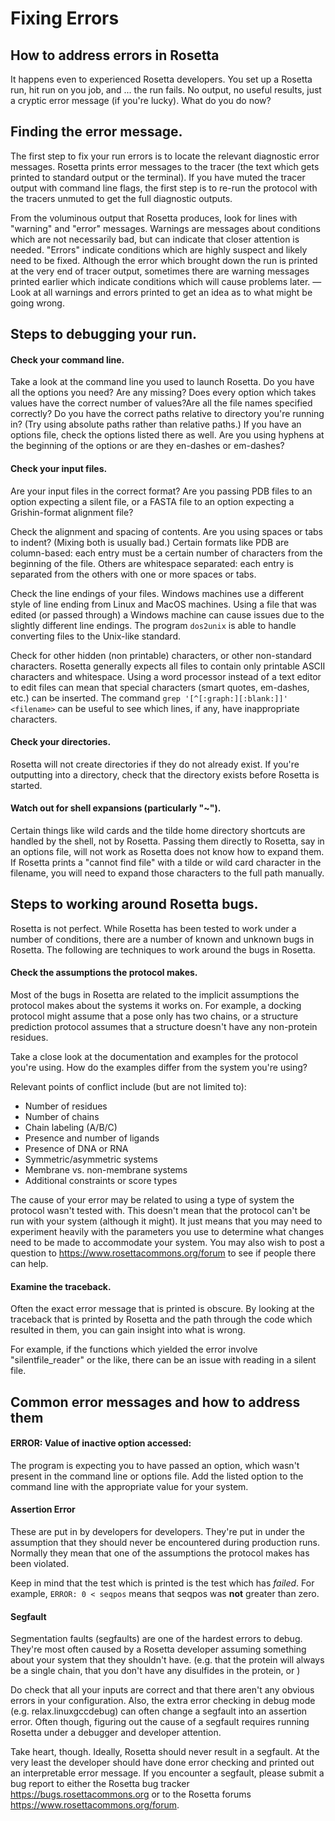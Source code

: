 # Fixing Errors

## How to address errors in Rosetta 

It happens even to experienced Rosetta developers. You set up a Rosetta run, hit run on you job, and ... the run fails. No output, no useful results, just a cryptic error message (if you're lucky). What do you do now?

## Finding the error message.

The first step to fix your run errors is to locate the relevant diagnostic error messages. Rosetta prints error messages to the tracer (the text which gets printed to standard output or the terminal). If you have muted the tracer output with command line flags, the first step is to re-run the protocol with the tracers unmuted to get the full diagnostic outputs.

From the voluminous output that Rosetta produces, look for lines with "warning" and "error" messages. Warnings are messages about conditions which are not necessarily bad, but can indicate that closer attention is needed. "Errors" indicate conditions which are highly suspect and likely need to be fixed. Although the error which brought down the run is printed at the very end of tracer output, sometimes there are warning messages printed earlier which indicate conditions which will cause problems later. — Look at all warnings and errors printed to get an idea as to what might be going wrong.

## Steps to debugging your run.

#### Check your command line.

Take a look at the command line you used to launch Rosetta. Do you have all the options you need? Are any missing? Does every option which takes values have the correct number of values?Are all the file names specified correctly? Do you have the correct paths relative to directory you're running in? (Try using absolute paths rather than relative paths.) If you have an options file, check the options listed there as well. Are you using hyphens at the beginning of the options or are they en-dashes or em-dashes?

#### Check your input files.

Are your input files in the correct format? Are you passing PDB files to an option expecting a silent file, or a FASTA file to an option expecting a Grishin-format alignment file?

Check the alignment and spacing of contents. Are you using spaces or tabs to indent? (Mixing both is usually bad.) Certain formats like PDB are column-based: each entry must be a certain number of characters from the beginning of the file. Others are whitespace separated: each entry is separated from the others with one or more spaces or tabs.

Check the line endings of your files. Windows machines use a different style of line ending from Linux and MacOS machines. Using a file that was edited (or passed through) a Windows machine can cause issues due to the slightly different line endings. The program `dos2unix` is able to handle converting files to the Unix-like standard. 

Check for other hidden (non printable) characters, or other non-standard characters. Rosetta generally expects all files to contain only printable ASCII characters and whitespace. Using a word processor instead of a text editor to edit files can mean that special characters (smart quotes, em-dashes, etc.) can be inserted. The command `grep '[^[:graph:][:blank:]]' <filename>` can be useful to see which lines, if any, have inappropriate characters. 

#### Check your directories. 

Rosetta will not create directories if they do not already exist. If you're outputting into a directory, check that the directory exists before Rosetta is started.

#### Watch out for shell expansions (particularly "~").

Certain things like wild cards and the tilde home directory shortcuts are handled by the shell, not by Rosetta. Passing them directly to Rosetta, say in an options file, will not work as Rosetta does not know how to expand them. If Rosetta prints a "cannot find file" with a tilde or wild card character in the filename, you will need to expand those characters to the full path manually.

## Steps to working around Rosetta bugs.

Rosetta is not perfect. While Rosetta has been tested to work under a number of conditions, there are a number of known and unknown bugs in Rosetta. The following are techniques to work around the bugs in Rosetta.

#### Check the assumptions the protocol makes.

Most of the bugs in Rosetta are related to the implicit assumptions the protocol makes about the systems it works on. For example, a docking protocol might assume that a pose only has two chains, or a structure prediction protocol assumes that a structure doesn't have any non-protein residues.

Take a close look at the documentation and examples for the protocol you're using. How do the examples differ from the system you're using? 

Relevant points of conflict include (but are not limited to):
* Number of residues
* Number of chains
* Chain labeling (A/B/C)
* Presence and number of ligands
* Presence of DNA or RNA
* Symmetric/asymmetric systems
* Membrane vs. non-membrane systems
* Additional constraints or score types

The cause of your error may be related to using a type of system the protocol wasn't tested with. This doesn't mean that the protocol can't be run with your system (although it might). It just means that you may need to experiment heavily with the parameters you use to determine what changes need to be made to accommodate your system. You may also wish to post a question to <https://www.rosettacommons.org/forum> to see if people there can help.

#### Examine the traceback.

Often the exact error message that is printed is obscure. By looking at the traceback that is printed by Rosetta and the path through the code which resulted in them, you can gain insight into what is wrong.

For example, if the functions which yielded the error involve "silentfile_reader" or the like, there can be an issue with reading in a silent file.

## Common error messages and how to address them

#### ERROR: Value of inactive option accessed:

The program is expecting you to have passed an option, which wasn't present in the command line or options file. Add the listed option to the command line with the appropriate value for your system.

#### Assertion Error

These are put in by developers for developers. They're put in under the assumption that they should never be encountered during production runs. Normally they mean that one of the assumptions the protocol makes has been violated.

Keep in mind that the test which is printed is the test which has *failed*. For example, `ERROR: 0 < seqpos` means that seqpos was **not** greater than zero.

#### Segfault

Segmentation faults (segfaults) are one of the hardest errors to debug. They're most often caused by a Rosetta developer assuming something about your system that they shouldn't have. (e.g. that the protein will always be a single chain, that you don't have any disulfides in the protein, or ) 

Do check that all your inputs are correct and that there aren't any obvious errors in your configuration. Also, the extra error checking in debug mode (e.g. relax.linuxgccdebug) can often change a segfault into an assertion error. Often though, figuring out the cause of a segfault requires running Rosetta under a debugger and developer attention.

Take heart, though. Ideally, Rosetta should never result in a segfault. At the very least the developer should have done error checking and printed out an interpretable error message. If you encounter a segfault, please submit a bug report to either the Rosetta bug tracker <https://bugs.rosettacommons.org> or to the Rosetta forums <https://www.rosettacommons.org/forum>.
